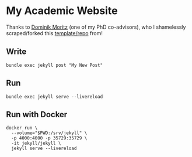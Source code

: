 # My Academic Website

Thanks to [Dominik Moritz](https://www.domoritz.de/) (one of my PhD co-advisors), who I shamelessly scraped/forked this [template/repo](https://github.com/domoritz/domoritz.github.io) from!


## Write

```
bundle exec jekyll post "My New Post"
```

## Run

```
bundle exec jekyll serve --livereload
```

## Run with Docker

```
docker run \
  --volume="$PWD:/srv/jekyll" \
  -p 4000:4000 -p 35729:35729 \
  -it jekyll/jekyll \
  jekyll serve --livereload
```
